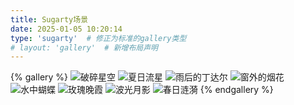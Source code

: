 ```yaml
---
title: Sugarty场景
date: 2025-01-05 10:20:14
type: 'sugarty'  # 修正为标准的gallery类型
# layout: 'gallery'  # 新增布局声明
---
```


{% gallery %}
![破碎星空](/galleryGroup/破碎星空.jpeg)
![夏日流星](/galleryGroup/夏日流星.jpeg)
![雨后的丁达尔](/galleryGroup/雨后的丁达尔.jpeg)
![窗外的烟花](/galleryGroup/窗外的烟花.jpeg)
![水中蝴蝶](/galleryGroup/水中蝴蝶.jpeg)
![玫瑰晚霞](/galleryGroup/玫瑰晚霞.jpeg)
![波光月影](/galleryGroup/波光月影.jpeg)
![春日涟漪](/galleryGroup/春日涟漪.jpeg)
{% endgallery %}